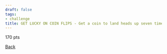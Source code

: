 ```yaml
---
draft: false
tags:
- challenge
title: GET LUCKY ON COIN FLIPS - Get a coin to land heads up seven times in a row.
---
```

170 pts

[Back](https://shadybraden.com/jetlag) 
